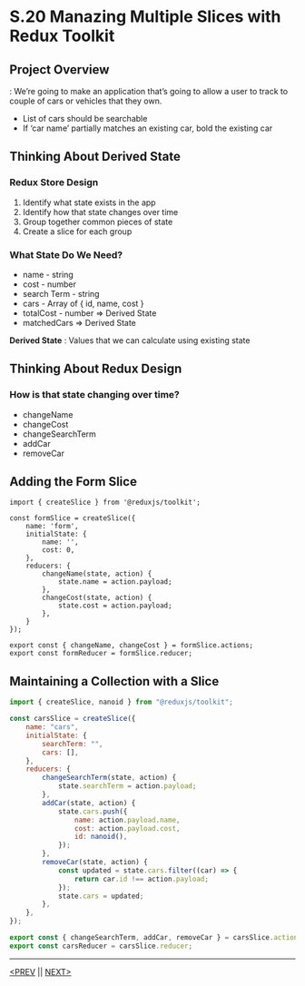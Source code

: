 # S.20 Manazing Multiple Slices with Redux Toolkit

## Project Overview

: We’re going to make an application that’s going to allow a user to track to couple of cars or vehicles that they own.

-   List of cars should be searchable
-   If ‘car name’ partially matches an existing car, bold the existing car

## Thinking About Derived State

### Redux Store Design

1. Identify what state exists in the app
2. Identify how that state changes over time
3. Group together common pieces of state
4. Create a slice for each group

### What State Do We Need?

-   name - string
-   cost - number
-   search Term - string
-   cars - Array of { id, name, cost }
-   totalCost - number ⇒ Derived State
-   matchedCars ⇒ Derived State

**Derived State** : Values that we can calculate using existing state

## Thinking About Redux Design

### How is that state changing over time?

-   changeName
-   changeCost
-   changeSearchTerm
-   addCar
-   removeCar

## Adding the Form Slice

```
import { createSlice } from '@reduxjs/toolkit';

const formSlice = createSlice({
    name: 'form',
    initialState: {
        name: '',
        cost: 0,
    },
    reducers: {
        changeName(state, action) {
            state.name = action.payload;
        },
        changeCost(state, action) {
            state.cost = action.payload;
        },
    }
});

export const { changeName, changeCost } = formSlice.actions;
export const formReducer = formSlice.reducer;
```

## Maintaining a Collection with a Slice

```jsx
import { createSlice, nanoid } from "@reduxjs/toolkit";

const carsSlice = createSlice({
	name: "cars",
	initialState: {
		searchTerm: "",
		cars: [],
	},
	reducers: {
		changeSearchTerm(state, action) {
			state.searchTerm = action.payload;
		},
		addCar(state, action) {
			state.cars.push({
				name: action.payload.name,
				cost: action.payload.cost,
				id: nanoid(),
			});
		},
		removeCar(state, action) {
			const updated = state.cars.filter((car) => {
				return car.id !== action.payload;
			});
			state.cars = updated;
		},
	},
});

export const { changeSearchTerm, addCar, removeCar } = carsSlice.actions;
export const carsReducer = carsSlice.reducer;
```

---

[<PREV](./230313.md) || [NEXT>](./230314.md)
